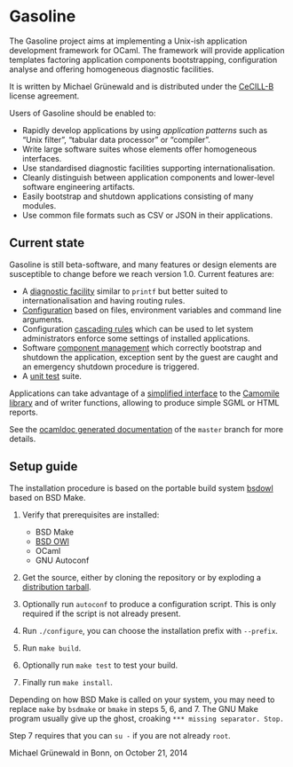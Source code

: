 # Gasoline

The Gasoline project aims at implementing a Unix-ish application
development framework for OCaml.  The framework will provide
application templates factoring application components bootstrapping,
configuration analyse and offering homogeneous diagnostic facilities.

It is written by Michael Grünewald and is distributed under the
[CeCILL-B][1] license agreement.

Users of Gasoline should be enabled to:

- Rapidly develop applications by using *application patterns* such as
  “Unix filter”, “tabular data processor” or “compiler”.
- Write large software suites whose elements offer homogeneous
  interfaces.
- Use standardised diagnostic facilities supporting
  internationalisation.
- Cleanly distinguish between application components and lower-level
  software engineering artifacts.
- Easily bootstrap and shutdown applications consisting of many
  modules.
- Use common file formats such as CSV or JSON in their applications.


## Current state

Gasoline is still beta-software, and many features or design elements
are susceptible to change before we reach version 1.0. Current
features are:

- A [diagnostic facility][2] similar to `printf` but better suited to
  internationalisation and having routing rules.
- [Configuration][3] based on files, environment variables and command
  line arguments.
- Configuration [cascading rules][4] which can be used to let system
  administrators enforce some settings of installed applications.
- Software [component management][5] which correctly bootstrap and
  shutdown the application, exception sent by the guest are caught and
  an emergency shutdown procedure is triggered.
- A [unit test][9] suite.

Applications can take advantage of a [simplified interface][6] to the
[Camomile library][7] and of writer functions, allowing to
produce simple SGML or HTML reports.

See the [ocamldoc generated documentation][8] of the `master` branch
for more details.


## Setup guide

The installation procedure is based on the portable build system
[bsdowl][10] based on BSD Make.

1. Verify that prerequisites are installed:
   - BSD Make
   - [BSD OWl][11]
   - OCaml
   - GNU Autoconf

2. Get the source, either by cloning the repository or by exploding a
   [distribution tarball](releases).

3. Optionally run `autoconf` to produce a configuration script. This
   is only required if the script is not already present.

4. Run `./configure`, you can choose the installation prefix with
   `--prefix`.

5. Run `make build`.

6. Optionally run `make test` to test your build.

7. Finally run `make install`.

Depending on how BSD Make is called on your system, you may need to
replace `make` by `bsdmake` or `bmake` in steps 5, 6, and 7.  The GNU
Make program usually give up the ghost, croaking `*** missing
separator. Stop.`

Step 7 requires that you can `su -` if you are not already `root`.


Michael Grünewald in Bonn, on October 21, 2014

   [1]: http://www.cecill.info/licences/Licence_CeCILL-B_V1-en.html
   [2]: http://github.com/michipili/gasoline/wiki/DiagnosticFacility
   [3]: http://github.com/michipili/gasoline/wiki/Configuration
   [4]: https://github.com/michipili/gasoline/wiki/Configuration#configuration-cascade
   [5]: http://github.com/michipili/gasoline/wiki/Component
   [6]: http://michipili.github.io/gasoline/reference/Unicode.html
   [7]: https://github.com/yoriyuki/Camomile
   [8]: http://michipili.github.io/gasoline/reference/index.html
   [9]: http://github.com/michipili/gasoline/wiki/UnitTesting
   [10]: https://github.com/michipili/bsdowl
   [11]: https://github.com/michipili/bsdowl/wiki/Install
